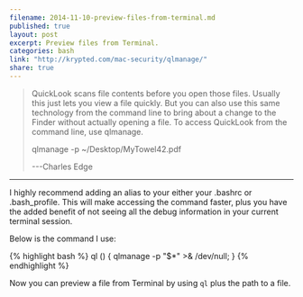 ```yaml
---
filename: 2014-11-10-preview-files-from-terminal.md
published: true
layout: post
excerpt: Preview files from Terminal.
categories: bash
link: "http://krypted.com/mac-security/qlmanage/"
share: true
---
```


> QuickLook scans file contents before you open those files. Usually this just lets you view a file quickly. But you can also use this same technology from the command line to bring about a change to the Finder without actually opening a file. To access QuickLook from the command line, use qlmanage.
>
> qlmanage -p ~/Desktop/MyTowel42.pdf
>
> ---Charles Edge

---

I highly recommend adding an alias to your either your .bashrc or .bash_profile. This will make accessing the command faster, plus you have the added benefit of not seeing all the debug information in your current terminal session.

Below is the command I use:

{% highlight bash %}
ql () { qlmanage -p "$*" >& /dev/null; }
{% endhighlight %}

Now you can preview a file from Terminal by using ``ql`` plus the path to a file.